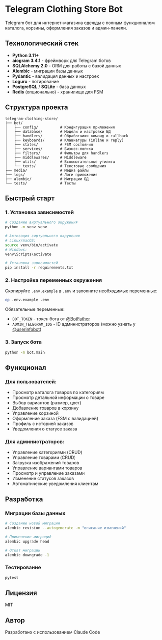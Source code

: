 # Telegram Clothing Store Bot

Telegram бот для интернет-магазина одежды с полным функционалом каталога, корзины, оформления заказов и админ-панели.

## Технологический стек

- **Python 3.11+**
- **aiogram 3.4.1** - фреймворк для Telegram ботов
- **SQLAlchemy 2.0** - ORM для работы с базой данных
- **Alembic** - миграции базы данных
- **Pydantic** - валидация данных и настроек
- **Loguru** - логирование
- **PostgreSQL** / **SQLite** - база данных
- **Redis** (опционально) - хранилище для FSM

## Структура проекта

```
telegram-clothing-store/
├── bot/
│   ├── config/          # Конфигурация приложения
│   ├── database/        # Модели и настройки БД
│   ├── handlers/        # Обработчики команд и callback
│   ├── keyboards/       # Клавиатуры (inline и reply)
│   ├── states/          # FSM состояния
│   ├── services/        # Бизнес-логика
│   ├── filters/         # Фильтры для handlers
│   ├── middlewares/     # Middleware
│   ├── utils/           # Вспомогательные утилиты
│   └── texts/           # Текстовые сообщения
├── media/               # Медиа файлы
├── logs/                # Логи приложения
├── alembic/             # Миграции БД
└── tests/               # Тесты
```

## Быстрый старт

### 1. Установка зависимостей

```bash
# Создание виртуального окружения
python -m venv venv

# Активация виртуального окружения
# Linux/macOS:
source venv/bin/activate
# Windows:
venv\Scripts\activate

# Установка зависимостей
pip install -r requirements.txt
```

### 2. Настройка переменных окружения

Скопируйте `.env.example` в `.env` и заполните необходимые переменные:

```bash
cp .env.example .env
```

Обязательные переменные:
- `BOT_TOKEN` - токен бота от [@BotFather](https://t.me/BotFather)
- `ADMIN_TELEGRAM_IDS` - ID администраторов (можно узнать у [@userinfobot](https://t.me/userinfobot))

### 3. Запуск бота

```bash
python -m bot.main
```

## Функционал

### Для пользователей:
- Просмотр каталога товаров по категориям
- Просмотр детальной информации о товаре
- Выбор вариантов (размер, цвет)
- Добавление товаров в корзину
- Управление корзиной
- Оформление заказа (FSM с валидацией)
- Профиль с историей заказов
- Уведомления о статусе заказа

### Для администраторов:
- Управление категориями (CRUD)
- Управление товарами (CRUD)
- Загрузка изображений товаров
- Управление вариантами товаров
- Просмотр и управление заказами
- Изменение статусов заказов
- Автоматические уведомления клиентам

## Разработка

### Миграции базы данных

```bash
# Создание новой миграции
alembic revision --autogenerate -m "описание изменений"

# Применение миграций
alembic upgrade head

# Откат миграции
alembic downgrade -1
```

### Тестирование

```bash
pytest
```

## Лицензия

MIT

## Автор

Разработано с использованием Claude Code
